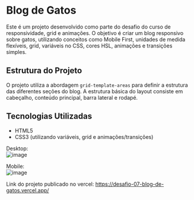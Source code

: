 # Blog de Gatos

Este é um projeto desenvolvido como parte do desafio do curso de responsividade, grid e animações. O objetivo é criar um blog responsivo sobre gatos, utilizando conceitos como Mobile First, unidades de medida flexíveis, grid, variáveis no CSS, cores HSL, animações e transições simples.

## Estrutura do Projeto

O projeto utiliza a abordagem `grid-template-areas` para definir a estrutura das diferentes seções do blog. A estrutura básica do layout consiste em cabeçalho, conteúdo principal, barra lateral e rodapé.

## Tecnologias Utilizadas

- HTML5
- CSS3 (utilizando variáveis, grid e animações/transições)
  

Desktop: <br>
![image](https://github.com/MatheusNerisRocha/desafio-07-blog-de-gatos/assets/166330932/5cda78ab-020a-4eca-8d7f-20593f787fe7) <br>

Mobile: <br>
![image](https://github.com/MatheusNerisRocha/desafio-07-blog-de-gatos/assets/166330932/716fcb5a-746a-4006-8584-991db6fe4a2c)


Link do projeto publicado no vercel: https://desafio-07-blog-de-gatos.vercel.app/
